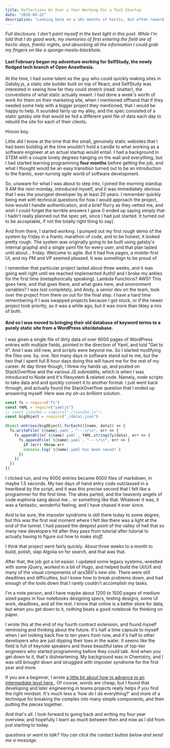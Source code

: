 ```yaml
---
title: Reflections On Over a Year Working For a Tech Startup
date: "2020-04-22"
description: "Looking back on a 16+ months of hectic, but often rewarding, work."
---
```


_Full disclosure. I don't paint myself in the best light in this post. While I'm told that I do good work, my memories of first entering the field are of hectic days, frantic nights, and absorbing all the information I could grab my fingers on like a sponge-meets-blackhole._

#### Last February began my adventure working for SelfStudy, the newly fledged tech branch of Open Anesthesia.

At the time, I had some talent as the guy who could quickly making sites in Gatsby.js, a static site builder built on top of React, and SelfStudy was interested in seeing how far they could stretch (read: shatter), the conventions of what static actually meant. I had done a week's worth of work for them on their marketing site, when I mentioned offhand that if they needed some help with a bigger project they mentioned, that I would be happy to help. It sounded fairly up my alley, and the spec consisted of a static gatsby site that would be fed a different yaml file of data each day to rebuild the site for each of their clients.

Hoooo boy.

Little did I know at the time that the small, genuinely static websites that I had been building at the time wouldn't hold a candle to what working as a software engineer at an actual startup would entail. I had a background in STEM with a couple lovely degrees hanging on the wall and everything, but I had started learning programming **four months** before getting the job, and what I thought would be an easy transition turned out to be an introduction to the frantic, ever-turning _agile_ world of software development.

So, unaware for what I was about to step into, I joined the morning standup 9 AM the next monday, introduced myself, and it was immediately obvious that I was the youngest developer by at least 20 years. I remember quickly being met with technical questions for how I would approach the project, how would I handle authentication, and a brief flurry as they vetted me, and wish I could forget the terrible answers I gave (I ended up saying simply that I hadn't really planned out the spec yet, since I had just started. It turned out to be acceptable, if not the totally right thing to say).

And from there, I started working. I pumped out my first rough demo of the system by friday in a frantic marathon of code, and to be honest, it looked pretty rough. The system was originally going to be built using gatsby's internal graphql and a single yaml file for every user, and that plan lasted until about... friday. Welcome to agile. But it had five pages, a mobile-first UI, and my PM and VP seemed pleased. It was somethign to be proud of.

I remember that particular project lasted about three weeks, and it was going well right until we reached implemented Auth0 and I broke my ankles for the first time (metaphorically speaking). Lambda Functions? AWS? This goes here, and that goes there, and what goes here, and environment variables? I was lost completely, and Andy, a senior dev on the team, took over the project from there on out for the final step. I have a hard time remembering if I was swapped projects because I got stuck, or if the newer project took priority, as it was a while ago, but it was more than likley a mix of both.

#### And so I was moved to bringing their old database of keyword terms to a purely static site from a WordPress site/database.

I was given a single file of dirty data of over 6000 pages of WordPress entries with multiple fields, pointed in the direction of Yaml, and told "Get to it". And I was still new, and scripts were beyond me. So I started modifying the files one. by. one. Not many days in software stand out to me, but the two that I spent full 8 hour days doing this will haunt me for the rest of my career. At day three though, I threw my hands up, and posted on StackOverflow and the various JS subreddits, which is when I was introduced to Node and it's filesystem & related code. Namely, node scripts to take data and and quickly convert it to another format. I just went back through, and actually found the StackOverflow question that I ended up answering myself. Here was my _oh-so brilliant_ solution.

```js
const fs = require("fs")
const YAML = require("yamljs")
// const json2md = require("./json2md.js");
const bigObject = require("./data1.json")

Object.entries(bigObject).forEach(([name, data]) => {
  fs.writeFile(`${name}.yaml`, "---\r\n", err => {
    fs.appendFile(`${name}.yaml`, YAML.stringify(data), err => {
      fs.appendFile(`${name}.yaml`, "---\r\n", err => {
        if (err) throw err
        console.log(`${name}.yaml has been saved!`)
      })
    })
  })
})
```

I clicked run, and my 6000 entries became 6000 files of markdown, in maybe 1.5 seconds. My two days of hand entry code outclassed in a heartbeat by the script, and it was this precise second that I felt like a programmer for the first time. The skies parted, and the heavenly angels of code euphoria sang about me... or something like that. Whatever it was, it was a fantastic, wonderful feeling, and I have chased it ever since.

And to be sure, the imposter syndrome is still there today to some degree, but this was the first real moment where I felt like there was a light at the end of the tunnel. I had passed the deepest point of the valley of hell that so many new developers hit after they pass from tutorial after tutorial to actually having to figure out how to make _stuff_.

I think that project went fairly quickly. About three weeks to a month to build, polish, slap Algolia on for search, and that was that.

After that, the job got a lot easier. I updated some legacy systems, wrestled with some jQuery, worked in a bit of Hugo, and helped build the UI/UX and many of the visual components of iars360's new site. There were still deadlines and difficulties, but I knew how to break problems down, and had enough of the tools down that I rarely couldn't accomplish my tasks.

I'm a note person, and I have maybe about 1200 to 1500 pages of medium sized pages in four notebooks designing specs, testing designs, some UI work, deadlines, and all the rest. I know that online is a better store for data, but when you get down to it, nothing beats a good notebook for thinking on paper.

I wrote this at the end of my fourth contract extension, and found myself reminising and thinking about the future. It's half a time capsule to myself when I am looking back five to ten years from now, and it's half to other developers who are just dipping their toes in the water. It seems like the field is full of keynote speakers and these beautiful tales of top-tier engineers who started programming before they could talk. And when you get down to it, that's disheartening. My background was in Chemistry, and I was still brought down and struggled with imposter syndrome for the first year and more.

If you are a beginner, I wrote [a little bit about how to advance to an intermediate level here.](https://www.nolanbraman.com/Progressing%20Past%20the%20Valley%20of%20Death/). Of course, words are cheap, but I found that developing and later engineering in teams projects really helps if you find the right mindset. It's much less a 'how do I do everything?' and more of a technique for breaking the complex into many simple components, and then putting the pieces together.

And that's all. I look forward to going back and writing my four year overview, and hopefully I learn as much between then and now as I did from just starting to today.

_questions or want to talk? You can click the contact button below and send me a message._
